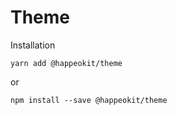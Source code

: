 # Theme



Installation

    yarn add @happeokit/theme

or 

    npm install --save @happeokit/theme
